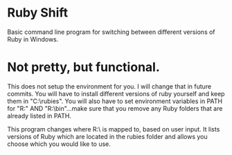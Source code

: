 # Ruby Shift
Basic command line program for switching between different versions of Ruby in Windows.




# Not pretty, but functional. 


This does not setup the environment for you. I will change that in future commits. You will have to install different versions of ruby yourself and keep them in "C:\rubies". You will also have to set environment variables in PATH for "R:\" AND "R:\bin"...make sure that you remove any Ruby folders that are already listed in PATH.


This program changes where R:\ is mapped to, based on user input. It lists versions of Ruby which are located in the rubies folder and allows you choose which you would like to use.
